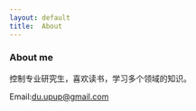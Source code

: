 ```yaml
---
layout: default
title:  About
---
```



### About me 

控制专业研究生，喜欢读书，学习多个领域的知识。

Email:du.upup@gmail.com



